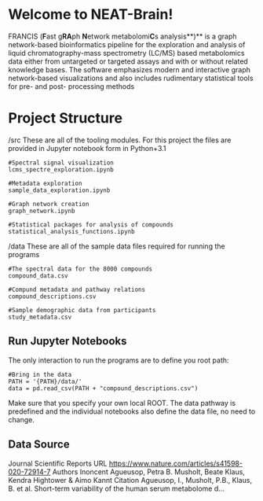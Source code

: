 # Welcome to NEAT-Brain!

FRANCIS (**F**ast g**RA**ph **N**etwork metabolomi**C**s analysis**)** is a graph network-based bioinformatics pipeline for the exploration and analysis of liquid chromatography-mass spectrometry (LC/MS) based metabolomics data either from untargeted or targeted assays and with or without related knowledge bases. The software emphasizes modern and interactive graph network-based visualizations and also includes rudimentary statistical tools for pre- and post- processing methods


# Project Structure

/src
These are all of the tooling modules. For this project the files are provided in Jupyter notebook form in Python+3.1

	#Spectral signal visualization
	lcms_spectre_exploration.ipynb

	#Metadata exploration
	sample_data_exploration.ipynb

	#Graph network creation
	graph_network.ipynb

	#Statistical packages for analysis of compounds
	statistical_analysis_functions.ipynb

/data
These are all of the sample data files required for running the programs


	#The spectral data for the 8000 compounds
	compound_data.csv

	#Compund metadata and pathway relations
	compound_descriptions.csv

	#Sample demographic data from participants
	study_metadata.csv

## Run Jupyter Notebooks
The only interaction to run the programs are to define you root path:

	#Bring in the data
	PATH = '{PATH}/data/'
	data = pd.read_csv(PATH + "compound_descriptions.csv")

Make sure that you specify your own local ROOT. The data pathway is predefined and the individual notebooks also define the data file, no need to change. 


## Data Source

Journal
Scientific Reports 
URL
https://www.nature.com/articles/s41598-020-72914-7
Authors
Inoncent Agueusop, 
Petra B. Musholt, 
Beate Klaus, 
Kendra Hightower & 
Aimo Kannt
Citation
Agueusop, I., Musholt, P.B., Klaus, B. et al. Short-term variability of the human serum metabolome d...